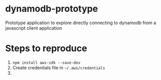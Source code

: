 # dynamodb-prototype
Prototype application to explore directly connecting to dynamodb from a javascript client application

# Steps to reproduce
1. ```npm install aws-sdk --save-dev```
1. Create credentials file in ```~/.aws/credentials```
1. 
